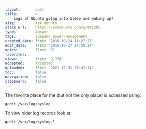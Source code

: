 ```yaml
---
layout:       post
title:        >
    Logs of Ubuntu going into Sleep and waking up?
site:         Ask Ubuntu
stack_url:    https://askubuntu.com/q/841202
type:         Answer
tags:         suspend power-management
created_date: !!str "2016-10-24 11:27:27"
edit_date:    !!str "2016-10-27 14:50:24"
votes:        !!str "9"
favorites:    
views:        !!str "9,778"
accepted:     Accepted
uploaded:     !!str "2021-12-31 17:41:14"
toc:          false
navigation:   false
clipboard:    false
---
```


The favorite place for me (but not the only place) is accessed using:

``` 
gedit /var/log/syslog

```

To view older log records look at:

``` 
gedit /var/log/syslog.1

```
